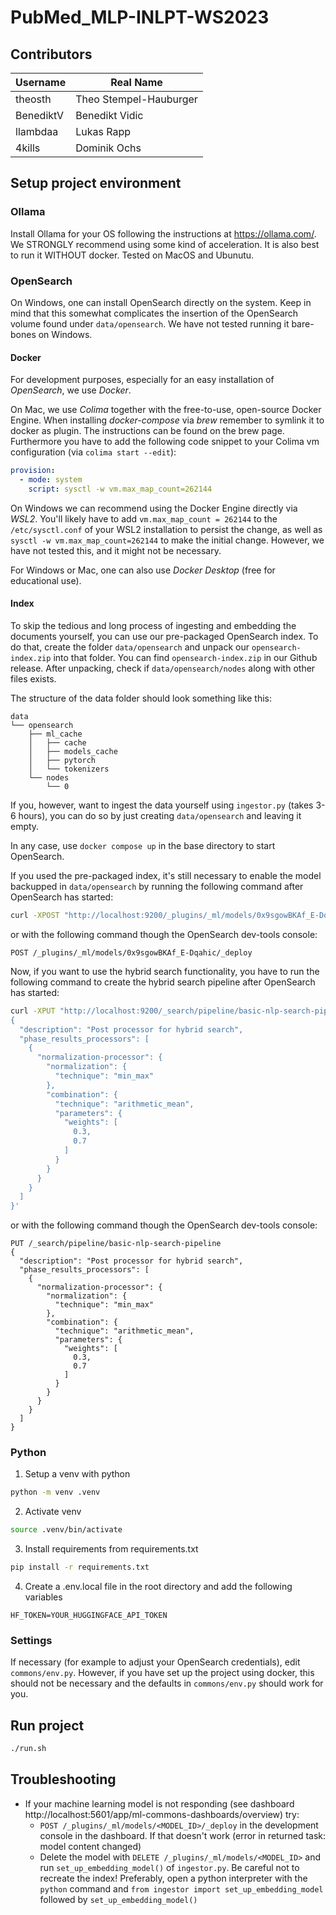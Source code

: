 # PubMed_MLP-INLPT-WS2023

## Contributors

| **Username**      | **Real Name**      |
|---------------|----------------|
|  theosth       | Theo Stempel-Hauburger       |
|BenediktV | Benedikt Vidic |
|llambdaa | Lukas Rapp |
|4kills | Dominik Ochs |

## Setup project environment

### Ollama

Install Ollama for your OS following the instructions at https://ollama.com/. 
We STRONGLY recommend using some kind of acceleration. It is also best to run it WITHOUT docker. 
Tested on MacOS and Ubunutu. 

### OpenSearch

On Windows, one can install OpenSearch directly on the system. Keep in mind that this somewhat complicates the insertion of 
the OpenSearch volume found under `data/opensearch`. We have not tested running it bare-bones on Windows.

#### Docker

For development purposes, especially for an easy installation of *OpenSearch*, we use *Docker*. 

On Mac, we use *Colima* together with the free-to-use, open-source Docker Engine. When installing *docker-compose* via *brew* remember to symlink it to docker as plugin. The instructions can be found on the brew page.
Furthermore you have to add the following code snippet to your Colima vm configuration (via `colima start --edit`): 
```yaml
provision:
  - mode: system
    script: sysctl -w vm.max_map_count=262144
```  

On Windows we can recommend using the Docker Engine directly via *WSL2*. You'll likely have to 
add `vm.max_map_count = 262144` to the `/etc/sysctl.conf` of your WSL2 installation to persist the change, 
as well as `sysctl -w vm.max_map_count=262144` to make the initial change. However, we have not tested this, and it might not be necessary.

For Windows or Mac, one can also use *Docker Desktop* (free for educational use). 

#### Index

To skip the tedious and long process of ingesting and embedding the documents yourself, you can use our pre-packaged OpenSearch index.
To do that, create the folder `data/opensearch` and unpack our `opensearch-index.zip` into that folder. You can find `opensearch-index.zip`
in our Github release. After unpacking, check if `data/opensearch/nodes` along with other files exists. 

The structure of the data folder should look something like this:
```
data
└── opensearch
    ├── ml_cache
    │   ├── cache
    │   ├── models_cache
    │   ├── pytorch
    │   └── tokenizers
    └── nodes
        └── 0
```

If you, however, want to ingest the data yourself using `ingestor.py` (takes 3-6 hours), you can do so by just creating `data/opensearch`
and leaving it empty.

In any case, use  `docker compose up` in the base directory to start OpenSearch. 

If you used the pre-packaged index, it's still necessary to enable the model backupped in `data/opensearch` by running the following command after OpenSearch has started:
```bash
curl -XPOST "http://localhost:9200/_plugins/_ml/models/0x9sgowBKAf_E-Dqahic/_deploy"
```
or with the following command though the OpenSearch dev-tools console:
```
POST /_plugins/_ml/models/0x9sgowBKAf_E-Dqahic/_deploy
```

Now, if you want to use the hybrid search functionality, you have to run the following command to create the hybrid search pipeline after OpenSearch has started:
```bash
curl -XPUT "http://localhost:9200/_search/pipeline/basic-nlp-search-pipeline" -H 'Content-Type: application/json' -d'
{
  "description": "Post processor for hybrid search",
  "phase_results_processors": [
    {
      "normalization-processor": {
        "normalization": {
          "technique": "min_max"
        },
        "combination": {
          "technique": "arithmetic_mean",
          "parameters": {
            "weights": [
              0.3,
              0.7
            ]
          }
        }
      }
    }
  ]
}'
```

or with the following command though the OpenSearch dev-tools console:
```
PUT /_search/pipeline/basic-nlp-search-pipeline
{
  "description": "Post processor for hybrid search",
  "phase_results_processors": [
    {
      "normalization-processor": {
        "normalization": {
          "technique": "min_max"
        },
        "combination": {
          "technique": "arithmetic_mean",
          "parameters": {
            "weights": [
              0.3,
              0.7
            ]
          }
        }
      }
    }
  ]
}
```

### Python

1. Setup a venv with python
```bash
python -m venv .venv
```

2. Activate venv
```bash
source .venv/bin/activate
```

3. Install requirements from requirements.txt
```bash
pip install -r requirements.txt
```

4. Create a .env.local file in the root directory and add the following variables
```env
HF_TOKEN=YOUR_HUGGINGFACE_API_TOKEN
```

### Settings

If necessary (for example to adjust your OpenSearch credentials), edit `commons/env.py`. However, if you have set up the project using docker,
this should not be necessary and the defaults in `commons/env.py` should work for you. 

## Run project
```bash
./run.sh
```

## Troubleshooting
- If your machine learning model is not responding (see dashboard http://localhost:5601/app/ml-commons-dashboards/overview) try:
    - `POST /_plugins/_ml/models/<MODEL_ID>/_deploy` in the development console in the dashboard. If that doesn't work (error in returned task: model content changed)
    - Delete the model with `DELETE /_plugins/_ml/models/<MODEL_ID>` and run `set_up_embedding_model()` of `ingestor.py`. Be careful not to recreate the index! Preferably, open a python interpreter with the `python` command and `from ingestor import set_up_embedding_model` followed by `set_up_embedding_model()`